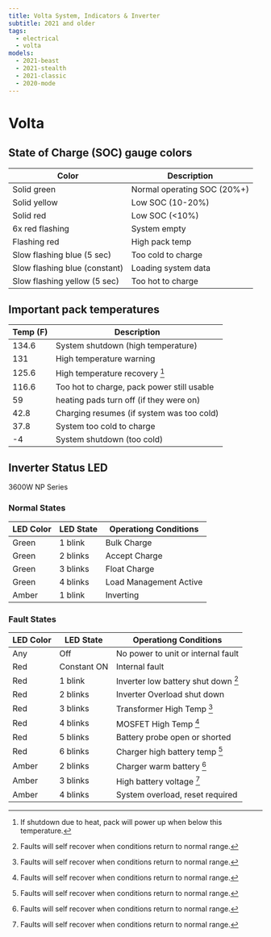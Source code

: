 ```yaml
---
title: Volta System, Indicators & Inverter
subtitle: 2021 and older
tags:
  - electrical
  - volta
models:
  - 2021-beast
  - 2021-stealth
  - 2021-classic
  - 2020-mode
---
```


# Volta

## State of Charge (SOC) gauge colors

| Color                         | Description                 |
| ----------------------------- | --------------------------- |
| Solid green                   | Normal operating SOC (20%+) |
| Solid yellow                  | Low SOC (10-20%)            |
| Solid red                     | Low SOC (&lt;10%)           |
| 6x red flashing               | System empty                |
| Flashing red                  | High pack temp              |
| Slow flashing blue (5 sec)    | Too cold to charge          |
| Slow flashing blue (constant) | Loading system data         |
| Slow flashing yellow (5 sec)  | Too hot to charge           |

## Important pack temperatures

| Temp (F) | Description                                |
| -------- | ------------------------------------------ |
| 134.6    | System shutdown (high temperature)         |
| 131      | High temperature warning                   |
| 125.6    | High temperature recovery [^temp-1]        |
| 116.6    | Too hot to charge, pack power still usable |
| 59       | heating pads turn off (if they were on)    |
| 42.8     | Charging resumes (if system was too cold)  |
| 37.8     | System too cold to charge                  |
| -4       | System shutdown (too cold)                 |

[^temp-1]: If shutdown due to heat, pack will power up when below this temperature.

## Inverter Status LED

3600W NP Series

### Normal States

| LED Color | LED State | Operationg Conditions  |
| --------- | --------- | ---------------------- |
| Green     | 1 blink   | Bulk Charge            |
| Green     | 2 blinks  | Accept Charge          |
| Green     | 3 blinks  | Float Charge           |
| Green     | 4 blinks  | Load Management Active |
| Amber     | 1 blink   | Inverting              |

### Fault States

| LED Color | LED State   | Operationg Conditions                     |
| --------- | ----------- | ----------------------------------------- |
| Any       | Off         | No power to unit or internal fault        |
| Red       | Constant ON | Internal fault                            |
| Red       | 1 blink     | Inverter low battery shut down [^fault-1] |
| Red       | 2 blinks    | Inverter Overload shut down               |
| Red       | 3 blinks    | Transformer High Temp [^fault-1]          |
| Red       | 4 blinks    | MOSFET High Temp [^fault-1]               |
| Red       | 5 blinks    | Battery probe open or shorted             |
| Red       | 6 blinks    | Charger high battery temp [^fault-1]      |
| Amber     | 2 blinks    | Charger warm battery [^fault-1]           |
| Amber     | 3 blinks    | High battery voltage [^fault-1]           |
| Amber     | 4 blinks    | System overload, reset required           |

[^fault-1]: Faults will self recover when conditions return to normal range.
